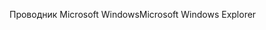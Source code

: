 <span data-ttu-id="21001-101">Проводник Microsoft Windows</span><span class="sxs-lookup"><span data-stu-id="21001-101">Microsoft Windows Explorer</span></span>